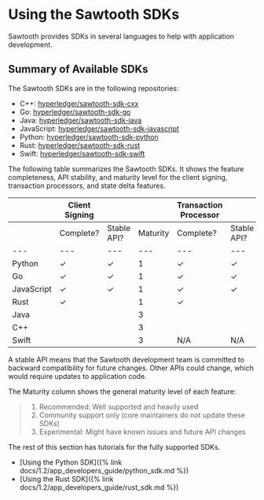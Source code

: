 # Using the Sawtooth SDKs

Sawtooth provides SDKs in several languages to help with application
development.

## Summary of Available SDKs

The Sawtooth SDKs are in the following repositories:

-   C++:
    [hyperledger/sawtooth-sdk-cxx](https://github.com/hyperledger/sawtooth-sdk-cxx)
-   Go:
    [hyperledger/sawtooth-sdk-go](https://github.com/hyperledger/sawtooth-sdk-go)
-   Java:
    [hyperledger/sawtooth-sdk-java](https://github.com/hyperledger/sawtooth-sdk-java)
-   JavaScript:
    [hyperledger/sawtooth-sdk-javascript](https://github.com/hyperledger/sawtooth-sdk-javascript)
-   Python:
    [hyperledger/sawtooth-sdk-python](https://github.com/hyperledger/sawtooth-sdk-python)
-   Rust:
    [hyperledger/sawtooth-sdk-rust](https://github.com/hyperledger/sawtooth-sdk-rust)
-   Swift:
    [hyperledger/sawtooth-sdk-swift](https://github.com/hyperledger/sawtooth-sdk-swift)

The following table summarizes the Sawtooth SDKs. It shows the feature
completeness, API stability, and maturity level for the client signing,
transaction processors, and state delta features.

| |Client Signing |   |   |   Transaction Processor| | | State Delta  | | |
|---|---|---|---|---|---|---|---|---|---|
| | Complete? | Stable API? | Maturity | Complete? | Stable API? | Maturity | Complete? | Stable API? | Maturity |
|---|---|---|---|---|---|---|---|---|---|
| Python | ✓ | ✓ | 1 | ✓ | ✓ | 1 | ✓ | ✓ | 1 |
| Go | ✓ | ✓ | 1 | ✓ | ✓ | 1 | ✓ | ✓ | 1 |
| JavaScript | ✓ | ✓ | 1 | ✓ | ✓ | 2 | ✓ | ✓ | 2 |
| Rust | ✓ | | 1 | ✓ | | 1 | ✓ | | 1 |
| Java | | | 3 | | | 3 | | | 3 |
| C++ | | | 3 | | | 3 | | | 3 |
| Swift | | | 3 | N/A | N/A | N/A | N/A | N/A | N/A |

A stable API means that the Sawtooth development team is committed to
backward compatibility for future changes. Other APIs could change,
which would require updates to application code.

The Maturity column shows the general maturity level of each feature:

> 1.  Recommended: Well supported and heavily used
> 2.  Community support only (core maintainers do not update these SDKs)
> 3.  Experimental: Might have known issues and future API changes

The rest of this section has tutorials for the fully supported
SDKs.

* [Using the Python SDK]({% link docs/1.2/app_developers_guide/python_sdk.md %})
* [Using the Rust SDK]({% link docs/1.2/app_developers_guide/rust_sdk.md %})

<!--
  Licensed under Creative Commons Attribution 4.0 International License
  https://creativecommons.org/licenses/by/4.0/
-->

